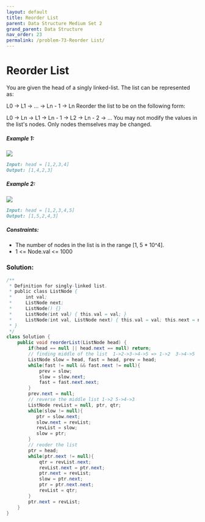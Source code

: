 ```yaml
---
layout: default
title: Reorder List
parent: Data Structure Medium Set 2
grand_parent: Data Structure
nav_order: 23
permalink: /problem-73-Reorder List/
---
```

# Reorder List
You are given the head of a singly linked-list. The list can be represented as:

L0 → L1 → … → Ln - 1 → Ln
Reorder the list to be on the following form:

L0 → Ln → L1 → Ln - 1 → L2 → Ln - 2 → …
You may not modify the values in the list's nodes. Only nodes themselves may be changed.

##### Example 1:
![](../../assets/images/ds/reorder1linked-list.jpeg)
```markdown
Input: head = [1,2,3,4]
Output: [1,4,2,3]
```
##### Example 2:
![](../../assets/images/ds/reorder2-linked-list.jpeg)
```markdown
Input: head = [1,2,3,4,5]
Output: [1,5,2,4,3]
```
##### Constraints:
* The number of nodes in the list is in the range [1, 5 * 10^4].
* 1 <= Node.val <= 1000

### Solution:
```java
/**
 * Definition for singly-linked list.
 * public class ListNode {
 *     int val;
 *     ListNode next;
 *     ListNode() {}
 *     ListNode(int val) { this.val = val; }
 *     ListNode(int val, ListNode next) { this.val = val; this.next = next; }
 * }
 */
class Solution {
    public void reorderList(ListNode head) {
        if(head == null || head.next == null) return;
        // finding middle of the list  1->2->3->4->5 => 1->2  3->4->5
        ListNode slow = head, fast = head, prev = head;
        while(fast != null && fast.next != null){
            prev = slow;
            slow = slow.next;
            fast = fast.next.next;
        }
        prev.next = null;
        // reverse the middle list 1->2 5->4->3
        ListNode revList = null, ptr, qtr;
        while(slow != null){
           ptr = slow.next;
           slow.next = revList;
           revList = slow;
           slow = ptr;
        }
        // reoder the list
        ptr = head;
        while(ptr.next != null){
            qtr = revList.next;
            revList.next = ptr.next;
            ptr.next = revList;
            slow = ptr.next;
            ptr = ptr.next.next;
            revList = qtr;
        }
        ptr.next = revList;
    }
}
```